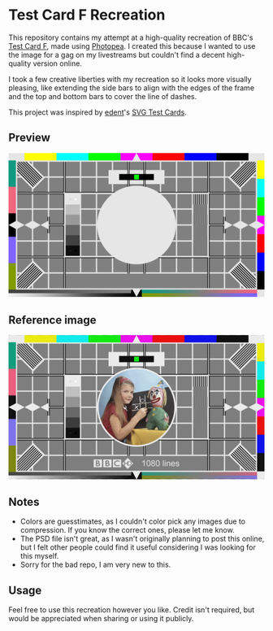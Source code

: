 # Test Card F Recreation

This repository contains my attempt at a high-quality recreation of BBC's [Test Card F](https://en.wikipedia.org/wiki/Test_Card_F), made using [Photopea](https://www.photopea.com). I created this because I wanted to use the image for a gag on my livestreams but couldn't find a decent high-quality version online.

I took a few creative liberties with my recreation so it looks more visually pleasing, like extending the side bars to align with the edges of the frame and the top and bottom bars to cover the line of dashes.

This project was inspired by [edent](https://github.com/edent)'s [SVG Test Cards](https://github.com/edent/SVGtestcard).

## Preview

![Test Card F Recreation](https://github.com/B1BU/Test-Card-F/raw/main/assets/Test-Card-F-Recreation.png)

## Reference image

![Test Card F Reference](https://github.com/B1BU/Test-Card-F/raw/main/assets/Test-Card-F-Reference.jpg)

## Notes

- Colors are guesstimates, as I couldn't color pick any images due to compression. If you know the correct ones, please let me know.
- The PSD file isn't great, as I wasn't originally planning to post this online, but I felt other people could find it useful considering I was looking for this myself.
- Sorry for the bad repo, I am very new to this.

## Usage

Feel free to use this recreation however you like. Credit isn't required, but would be appreciated when sharing or using it publicly.
